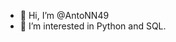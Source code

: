 - 👋 Hi, I’m @AntoNN49
- 👀 I’m interested in Python and SQL.

<!---
AntoNN49/AntoNN49 is a ✨ special ✨ repository because its `README.md` (this file) appears on your GitHub profile.
You can click the Preview link to take a look at your changes.
--->
